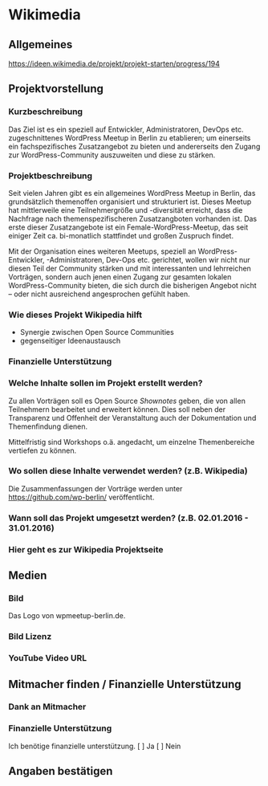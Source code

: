 # Wikimedia

## Allgemeines
https://ideen.wikimedia.de/projekt/projekt-starten/progress/194

## Projektvorstellung

###  Kurzbeschreibung
Das Ziel ist es ein speziell auf Entwickler, Administratoren, DevOps etc. zugeschnittenes WordPress Meetup in Berlin zu etablieren; um einerseits ein fachspezifisches Zusatzangebot zu bieten und andererseits den Zugang zur WordPress-Community auszuweiten und diese zu stärken.

### Projektbeschreibung
Seit vielen Jahren gibt es ein allgemeines WordPress Meetup in Berlin, das grundsätzlich themenoffen organisiert und strukturiert ist. Dieses Meetup hat mittlerweile eine Teilnehmergröße und -diversität erreicht, dass die Nachfrage nach themenspezifischeren Zusatzangboten vorhanden ist. Das erste dieser Zusatzangebote ist ein Female-WordPress-Meetup, das seit einiger Zeit ca. bi-monatlich stattfindet und großen Zuspruch findet.

Mit der Organisation eines weiteren Meetups, speziell an WordPress-Entwickler, -Administratoren, Dev-Ops etc. gerichtet, wollen wir nicht nur diesen Teil der Community stärken und mit interessanten und lehrreichen Vorträgen, sondern auch jenen einen Zugang zur gesamten lokalen WordPress-Community bieten, die sich durch die bisherigen Angebot nicht &ndash; oder nicht ausreichend angesprochen gefühlt haben.

### Wie dieses Projekt Wikipedia hilft
* Synergie zwischen Open Source Communities
* gegenseitiger Ideenaustausch

### Finanzielle Unterstützung

### Welche Inhalte sollen im Projekt erstellt werden?
Zu allen Vorträgen soll es Open Source *Shownotes* geben, die von allen Teilnehmern bearbeitet und erweitert können. Dies soll neben der Transparenz und Offenheit der Veranstaltung auch der Dokumentation und Themenfindung dienen.

Mittelfristig sind Workshops o.ä. angedacht, um einzelne Themenbereiche vertiefen zu können.

### Wo sollen diese Inhalte verwendet werden? (z.B. Wikipedia)
Die Zusammenfassungen der Vorträge werden unter https://github.com/wp-berlin/ veröffentlicht.

### Wann soll das Projekt umgesetzt werden? (z.B. 02.01.2016 - 31.01.2016)

### Hier geht es zur Wikipedia Projektseite

## Medien

### Bild
Das Logo von wpmeetup-berlin.de.

### Bild Lizenz

### YouTube Video URL

## Mitmacher finden / Finanzielle Unterstützung

### Dank an Mitmacher

### Finanzielle Unterstützung

Ich benötige finanzielle unterstützung.
[ ] Ja  [ ] Nein

##  Angaben bestätigen

